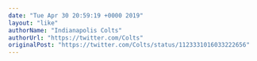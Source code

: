 ```yaml
---
date: "Tue Apr 30 20:59:19 +0000 2019"
layout: "like"
authorName: "Indianapolis Colts"
authorUrl: "https://twitter.com/Colts"
originalPost: "https://twitter.com/Colts/status/1123331016033222656"
---
```

